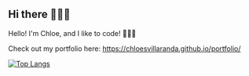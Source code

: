 ## Hi there 👋👋👋
Hello! I'm Chloe, and I like to code! 🤩🤩🤩

Check out my portfolio here:
https://chloesvillaranda.github.io/portfolio/

[![Top Langs](https://github-readme-stats.vercel.app/api/top-langs/?username=ChloeSVillaranda\&layout=pie)](https://github.com/ChloeSVillaranda/github-readme-stats)


<!--
**ChloeSVillaranda/ChloeSVillaranda** is a ✨ _special_ ✨ repository because its `README.md` (this file) appears on your GitHub profile.

Here are some ideas to get you started:

- 🔭 I’m currently working on ...
- 🌱 I’m currently learning ...
- 👯 I’m looking to collaborate on ...
- 🤔 I’m looking for help with ...
- 💬 Ask me about ...
- 📫 How to reach me: ...
- 😄 Pronouns: ...
- ⚡ Fun fact: ...
-->
